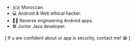 - 🇲🇦 Moroccan.
- 💻 Android & Web ethical hacker.
- 🧑‍🔧 Reverse engineering Android apps.
- 🛠️ Junior Java developer.

[ If u are confident about ur app is security,
contact me! 😁 ]